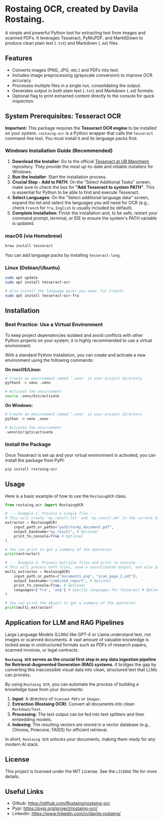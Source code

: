 # Rostaing OCR, created by Davila Rostaing.

A simple and powerful Python tool for extracting text from images and scanned PDFs. It leverages Tesseract, PyMuPDF, and MarkItDown to produce clean plain text (`.txt`) and Markdown (`.md`) files.

## Features

-   Converts images (PNG, JPG, etc.) and PDFs into text.
-   Includes image preprocessing (grayscale conversion) to improve OCR accuracy.
-   Processes multiple files in a single run, consolidating the output.
-   Generates output in both plain text (`.txt`) and Markdown (`.md`) formats.
-   Optional flag to print extracted content directly to the console for quick inspection.

## System Prerequisites: Tesseract OCR

**Important:** This package requires the **Tesseract OCR engine** to be installed on your system. `rostaing-ocr` is a Python wrapper that calls the `tesseract` command-line tool. You must install it and its language packs first.

### Windows Installation Guide (Recommended)

1.  **Download the Installer**: Go to the official [Tesseract at UB Mannheim](https://github.com/UB-Mannheim/tesseract/wiki) repository. They provide the most up-to-date and reliable installers for Windows.
2.  **Run the Installer**: Start the installation process.
3.  **Crucial Step - Add to PATH**: On the "Select Additional Tasks" screen, make sure to check the box for **"Add Tesseract to system PATH"**. This is essential for Python to be able to find and execute Tesseract.
4.  **Select Languages**: On the "Select additional language data" screen, expand the list and select the languages you will need for OCR (e.g., check `French` for `fra`, `English` is usually included by default).
5.  **Complete Installation**: Finish the installation and, to be safe, restart your command prompt, terminal, or IDE to ensure the system's PATH variable is updated.

### macOS (via Homebrew)

```bash
brew install tesseract
```
You can add language packs by installing `tesseract-lang`.

### Linux (Debian/Ubuntu)

```bash
sudo apt update
sudo apt install tesseract-ocr

# Also install the language packs you need. For French:
sudo apt install tesseract-ocr-fra
```

## Installation

### Best Practice: Use a Virtual Environment

To keep project dependencies isolated and avoid conflicts with other Python projects on your system, it is highly recommended to use a virtual environment.

With a standard Python installation, you can create and activate a new environment using the following commands:

**On macOS/Linux:**
```bash
# Create an environment named '.venv' in your project directory
python3 -m venv .venv

# Activate the environment
source .venv/bin/activate
```

**On Windows:**
```bash
# Create an environment named '.venv' in your project directory
python -m venv .venv

# Activate the environment
.venv\Scripts\activate
```

### Install the Package

Once Tesseract is set up and your virtual environment is activated, you can install the package from PyPI:

```bash
pip install rostaing-ocr
```

## Usage

Here is a basic example of how to use the `RostaingOCR` class.

```python
from rostaing_ocr import RostaingOCR

# --- Example 1: Process a single file ---
# This will create 'my_result.txt' and 'my_result.md' in the current directory.
extractor = RostaingOCR(
    input_path_or_paths="path/to/my_document.pdf",
    output_basename="my_result", # Optionel
    print_to_console=True # Optionel
)

# You can print to get a summary of the operation.
print(extractor)

# --- Example 2: Process multiple files and print to console ---
# This will process both files, save a consolidated output, and also print the results.
multi_extractor = RostaingOCR(
    input_path_or_paths=["document1.png", "scan_page_2.pdf"],
    output_basename="combined_report", # Optionel
    print_to_console=True, # Optionel
    languages=['fra', 'eng'] # Specify languages for Tesseract # Optionel
)

# You can print the object to get a summary of the operation.
print(multi_extractor)
```

## Application for LLM and RAG Pipelines

Large Language Models (LLMs) like GPT-4 or Llama understand text, not images or scanned documents. A vast amount of valuable knowledge is locked away in unstructured formats such as PDFs of research papers, scanned invoices, or legal contracts.

**`Rostaing OCR` serves as the crucial first step in any data ingestion pipeline for Retrieval-Augmented Generation (RAG) systems.** It bridges the gap by converting this inaccessible visual data into clean, structured text that LLMs can process.

By using `Rostaing OCR`, you can automate the process of building a knowledge base from your documents:

1.  **Input**: A directory of `Scanned PDFs` or `Images`.
2.  **Extraction (Rostaing OCR)**: Convert all documents into clean `Markdown/Text`.
3.  **Processing**: The text output can be fed into text splitters and then embedding models.
4.  **Indexing**: The resulting vectors are stored in a vector database (e.g., Chroma, Pinecone, FAISS) for efficient retrieval.

In short, `Rostaing OCR` unlocks your documents, making them ready for any modern AI stack.

## License

This project is licensed under the MIT License. See the `LICENSE` file for more details.

## Useful Links
- Github: https://github.com/Rostaing/rostaing-ocr
- Pypi: https://pypi.org/project/rostaing-ocr/
- Linkedin: https://www.linkedin.com/in/davila-rostaing/